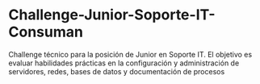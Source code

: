 # Challenge-Junior-Soporte-IT-Consuman
Challenge técnico para la posición de Junior en Soporte IT. El objetivo es evaluar habilidades prácticas en la configuración y administración de servidores, redes, bases de datos y documentación de procesos
